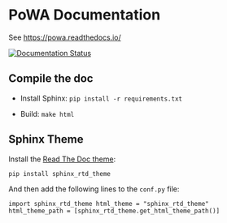 PoWA Documentation
=========================


See https://powa.readthedocs.io/

[![Documentation Status](https://readthedocs.org/projects/powa/badge/?version=latest)](https://powa.readthedocs.io/en/latest/?badge=latest)


Compile the doc
-----------------------------------

* Install Sphinx: ``pip install -r requirements.txt``

* Build: ``make html``

Sphinx Theme
------------------------------------------------------------

Install the [Read The Doc theme](https://github.com/snide/sphinx_rtd_theme):

``
        pip install sphinx_rtd_theme
``

And then add the following lines to the ``conf.py`` file:

``
	import sphinx_rtd_theme
	html_theme = "sphinx_rtd_theme"
	html_theme_path = [sphinx_rtd_theme.get_html_theme_path()]
``

